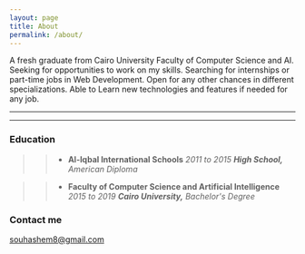```yaml
---
layout: page
title: About
permalink: /about/
---
```


A fresh graduate from Cairo University Faculty of Computer Science and AI. Seeking for opportunities to work on my skills. Searching for internships or part-time jobs in Web Development. Open for any other chances in different specializations. Able to Learn new technologies and features if needed for any job.

----
****

### Education
>>  - **Al-Iqbal International Schools** 
_2011 to 2015_
**_High School,_** _American Diploma_

>> - **Faculty of Computer Science and Artificial Intelligence** 
_2015 to 2019_
**_Cairo University,_** _Bachelor's Degree_


### Contact me

[souhashem8@gmail.com](mailto:souhashem8@gmail.com)
